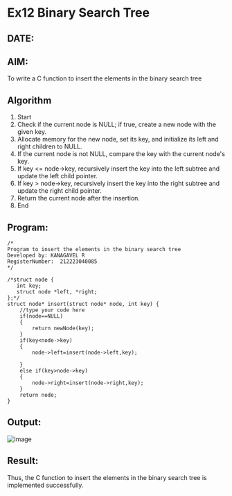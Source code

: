 # Ex12 Binary Search Tree
## DATE:
## AIM:
To write a C function to insert the elements in the binary search tree

## Algorithm

1.	Start
2.	Check if the current node is NULL; if true, create a new node with the given key.
3.	Allocate memory for the new node, set its key, and initialize its left and right children to NULL.
4.	If the current node is not NULL, compare the key with the current node's key.
5.	If key <= node->key, recursively insert the key into the left subtree and update the left child pointer.
6.	If key > node->key, recursively insert the key into the right subtree and update the right child pointer.
7.	Return the current node after the insertion.
8.	End

## Program:
```
/*
Program to insert the elements in the binary search tree
Developed by: KANAGAVEL R
RegisterNumber:  212223040085
*/
```
```
/*struct node {
   int key;
   struct node *left, *right;
};*/
struct node* insert(struct node* node, int key) {
    //type your code here
    if(node==NULL)
    {
        return newNode(key);
    }
    if(key<node->key)
    {
        node->left=insert(node->left,key);
        
    }
    else if(key>node->key)
    {
        node->right=insert(node->right,key);
    }
    return node;
}
```
## Output:
![image](https://github.com/user-attachments/assets/98eba7d5-3274-4849-870f-344036cf9c54)

## Result:
Thus, the C function to insert the elements in the binary search tree is implemented successfully.
